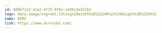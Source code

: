 ```yaml
---
id: 0d6b7112-a1e2-4f73-8f6e-c636c4e321b2
logo: data:image/svg+xml,%3Csvg%20width%3D%22200%22%20height%3D%2284%22%20viewBox%3D%220%200%20200%2084%22%20fill%3D%22none%22%20xmlns%3D%22http%3A%2F%2Fwww.w3.org%2F2000%2Fsvg%22%3E%0A%3Cpath%20d%3D%22M151.14%2054.6352C150.868%2054.6081%20150.616%2054.4734%20150.439%2054.2598C150.262%2054.0461%20150.173%2053.7703%20150.192%2053.4909C150.184%2053.2096%20150.285%2052.9366%20150.474%2052.7314C150.662%2052.5262%20150.922%2052.4053%20151.197%2052.3952C151.405%2052.3848%20151.611%2052.4447%20151.782%2052.5656C151.953%2052.6865%20152.081%2052.8618%20152.145%2053.0643H153.151C153.073%2052.6443%20152.847%2052.2682%20152.515%2052.0073C152.153%2051.6855%20151.686%2051.5157%20151.207%2051.5322C150.703%2051.5322%20150.221%2051.7365%20149.865%2052.1002C149.51%2052.4639%20149.31%2052.9572%20149.31%2053.4715C149.299%2053.7451%20149.345%2054.0178%20149.445%2054.2718C149.544%2054.5259%20149.696%2054.7555%20149.888%2054.9455C150.255%2055.3147%20150.749%2055.5233%20151.263%2055.5273C151.702%2055.5382%20152.131%2055.3935%20152.476%2055.1177C152.822%2054.8419%20153.064%2054.4521%20153.16%2054.0146H152.155C152.073%2054.2153%20151.93%2054.3839%20151.747%2054.4956C151.565%2054.6072%20151.352%2054.6562%20151.14%2054.6352ZM154.706%2051.9394C154.507%2051.4648%20154.22%2051.0336%20153.862%2050.6691C153.501%2050.2967%20153.071%2050.0018%20152.597%2049.802C152.123%2049.6021%20151.615%2049.5013%20151.102%2049.5055C150.581%2049.5063%20150.066%2049.6117%20149.585%2049.8158C148.648%2050.2188%20147.902%2050.9811%20147.508%2051.9394C147.308%2052.4347%20147.205%2052.965%20147.204%2053.5006C147.205%2054.0331%20147.308%2054.5603%20147.508%2055.0521C147.707%2055.5245%20147.99%2055.9551%20148.342%2056.3224C148.697%2056.6884%20149.119%2056.9785%20149.585%2057.1758C150.064%2057.388%20150.58%2057.497%20151.102%2057.4958C151.624%2057.497%20152.141%2057.388%20152.62%2057.1758C153.082%2056.9788%20153.502%2056.6886%20153.852%2056.3224C154.213%2055.9598%20154.499%2055.5281%20154.696%2055.0521C154.896%2054.5603%20154.999%2054.0331%20155%2053.5006C155.002%2052.9656%20154.902%2052.4353%20154.706%2051.9394ZM153.919%2054.7128C153.691%2055.2917%20153.298%2055.7867%20152.79%2056.1329C152.282%2056.479%20151.684%2056.66%20151.074%2056.6521C150.667%2056.6542%20150.263%2056.5718%20149.888%2056.4097C149.535%2056.2469%20149.214%2056.0202%20148.94%2055.7406C148.669%2055.4579%20148.448%2055.1299%20148.286%2054.7709C148.132%2054.3861%20148.051%2053.9746%20148.049%2053.5588C148.051%2053.1399%20148.132%2052.7252%20148.286%2052.337C148.593%2051.5832%20149.18%2050.9839%20149.917%2050.6691C150.293%2050.5108%20150.695%2050.4285%20151.102%2050.4267C151.504%2050.4232%20151.902%2050.5021%20152.274%2050.6587C152.645%2050.8152%20152.982%2051.0463%20153.264%2051.3382C153.854%2051.9221%20154.195%2052.7199%20154.213%2053.5588C154.189%2053.9594%20154.089%2054.3513%20153.919%2054.7128ZM64.0904%2028.4633C61.3478%2027.0902%2058.3119%2026.4434%2055.2612%2026.5821H53.5352V33.4959H56.1906C60.6289%2033.4959%2063.3602%2036.5408%2063.3602%2042.0389C63.3602%2047.5371%2060.591%2050.5043%2056.1527%2050.5043H53.5352V57.4182H55.7449C65.1526%2057.4182%2071.0134%2052.1625%2071.0134%2042.0001C71.0514%2035.6971%2068.358%2030.9554%2064.0904%2028.4633ZM45%2057.4182H52.7007V50.5043V33.4959V26.5821H45V57.4182ZM86.9648%2039.1298L86.6329%2038.9747L84.831%2045.2098C86.3768%2046.0049%2087.5812%2046.9843%2087.5812%2048.4583C87.5875%2048.8443%2087.5186%2049.2278%2087.3784%2049.5864C87.2383%2049.945%2087.0297%2050.2714%2086.7649%2050.5467C86.5001%2050.822%2086.1843%2051.0406%2085.836%2051.1898C85.4877%2051.339%2085.1138%2051.4159%2084.7362%2051.4158C82.8395%2051.4158%2081.5971%2049.7479%2081.5592%2047.2074H73.8964V47.8764C73.8964%2054.4994%2078.1925%2058%2084.7646%2058C91.3367%2058%2095.2629%2054.4994%2095.2629%2048.5455C95.2629%2044.5019%2093.5938%2042.0389%2086.9648%2039.1298ZM81.5497%2043.7941C82.3653%2044.1237%2083.2283%2044.4631%2084.0439%2044.8219L85.7794%2038.6062C83.2473%2037.4329%2081.9859%2036.599%2081.9859%2034.9893C82.0251%2034.3109%2082.3255%2033.6759%2082.8213%2033.2234C83.3172%2032.7709%2083.9682%2032.5377%2084.6319%2032.5747C86.1397%2032.5747%2087.0407%2033.3602%2087.3631%2035.5711H94.95C94.95%2031.4499%2093.3662%2028.9869%2090.1513%2027.2802C88.523%2026.4272%2086.7175%2025.9881%2084.8879%2026.0002C79.3495%2026.0002%2074.3991%2029.879%2074.3991%2035.0862C74.3991%2039.0814%2076.6277%2041.748%2081.5497%2043.7941ZM114.069%2037.6365C114.15%2038.5781%20113.897%2039.5182%20113.355%2040.2841C112.813%2041.05%20112.02%2041.5905%20111.119%2041.8062L114.913%2046.6546C118.981%2045.4716%20121.447%2041.6995%20121.447%2037.1711C121.513%2035.2107%20121.026%2033.2722%20120.044%2031.5872C119.062%2029.9021%20117.626%2028.5416%20115.909%2027.6681C113.624%2026.8326%20111.201%2026.4636%20108.777%2026.5821H107.023V33.4959H109.223C112.115%2033.4959%20114.069%2034.999%20114.069%2037.6365ZM118.08%2052.1819L116.525%2050.2425L113.946%2046.9164L110.152%2042.0195C109.818%2042.0591%20109.483%2042.0785%20109.147%2042.0777H106.302H106.16V26.5821H98.4494V57.4182H106.15V47.4595H106.378L113.339%2057.4182H122.13L118.08%2052.1819ZM143.221%2026.5821L137.74%2045.8207L137.067%2048.2061L134.43%2057.4182H141.012L151.102%2026.5821H143.221ZM130.893%2026.5821H123.021L133.074%2057.4182H133.52L136.564%2046.7516L130.893%2026.5821Z%22%20fill%3D%22black%22%2F%3E%0A%3C%2Fsvg%3E%0A
name: DSRV
link: https://www.dsrvlabs.com/
---
```

